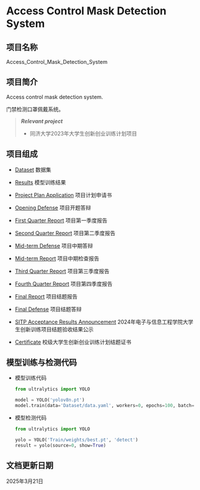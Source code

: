 # Access Control Mask Detection System

## 项目名称

Access_Control_Mask_Detection_System

## 项目简介

Access control mask detection system.

门禁检测口罩佩戴系统。

> ***Relevant project***
> * 同济大学2023年大学生创新创业训练计划项目

## 项目组成

* [Dataset](Dataset)
数据集

* [Results](Results)
模型训练结果

* [Project Plan Application](20230302_Project_Plan_Application.pdf)
项目计划申请书

* [Opening Defense](20230325_Opening_Defense.pptx)
项目开题答辩

* [First Quarter Report](20230710_First_Quarter_Report.pdf)
项目第一季度报告

* [Second Quarter Report](20231013_Second_Quarter_Report.pdf)
项目第二季度报告

* [Mid-term Defense](20231105_Mid-term_Defense.pptx)
项目中期答辩

* [Mid-term Report](20231105_Mid-term_Report.pdf)
项目中期检查报告

* [Third Quarter Report](20240122_Third_Quarter_Report.pdf)
项目第三季度报告

* [Fourth Quarter Report](20240301_Fourth_Quarter_Report.pdf)
项目第四季度报告

* [Final Report](20240315_Final_Report.pdf)
项目结题报告

* [Final Defense](20240322_Final_Defense.pptx)
项目结题答辩

* [SITP Acceptance Results Announcement](20240323_SITP_Acceptance_Results_Announcement.pdf)
2024年电子与信息工程学院大学生创新训练项目结题验收结果公示

* [Certificate](Certificate.pdf)
校级大学生创新创业训练计划结题证书

## 模型训练与检测代码

* 模型训练代码

  ```python
  from ultralytics import YOLO

  model = YOLO('yolov8n.pt')
  model.train(data='Dataset/data.yaml', workers=0, epochs=100, batch=16)
  ```

* 模型检测代码

  ```python
  from ultralytics import YOLO

  yolo = YOLO('Train/weights/best.pt', 'detect')
  result = yolo(source=0, show=True)
  ```

## 文档更新日期

2025年3月21日
